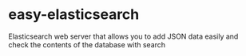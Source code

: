 # easy-elasticsearch
Elasticsearch web server that allows you to add JSON data easily and check the contents of the database with search

